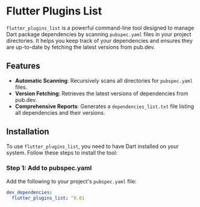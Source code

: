 # Flutter Plugins List

`flutter_plugins_list` is a powerful command-line tool designed to manage Dart package dependencies by scanning `pubspec.yaml` 
files in your project directories. It helps you keep track of your dependencies and ensures they are up-to-date by fetching the latest versions from pub.dev.

## Features

- **Automatic Scanning**: Recursively scans all directories for `pubspec.yaml` files.
- **Version Fetching**: Retrieves the latest versions of dependencies from pub.dev.
- **Comprehensive Reports**: Generates a `dependencies_list.txt` file listing all dependencies and their versions.

## Installation

To use `flutter_plugins_list`, you need to have Dart installed on your system. Follow these steps to install the tool:

### Step 1: Add to pubspec.yaml

Add the following to your project's `pubspec.yaml` file:

```yaml
dev_dependencies:
  flutter_plugins_list: ^0.01